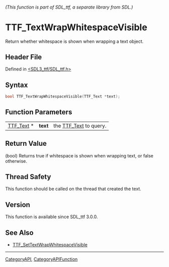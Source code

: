 ###### (This function is part of SDL_ttf, a separate library from SDL.)
# TTF_TextWrapWhitespaceVisible

Return whether whitespace is shown when wrapping a text object.

## Header File

Defined in [<SDL3_ttf/SDL_ttf.h>](https://github.com/libsdl-org/SDL_ttf/blob/main/include/SDL3_ttf/SDL_ttf.h)

## Syntax

```c
bool TTF_TextWrapWhitespaceVisible(TTF_Text *text);
```

## Function Parameters

|                        |          |                                    |
| ---------------------- | -------- | ---------------------------------- |
| [TTF_Text](TTF_Text) * | **text** | the [TTF_Text](TTF_Text) to query. |

## Return Value

(bool) Returns true if whitespace is shown when wrapping text, or false
otherwise.

## Thread Safety

This function should be called on the thread that created the text.

## Version

This function is available since SDL_ttf 3.0.0.

## See Also

- [TTF_SetTextWrapWhitespaceVisible](TTF_SetTextWrapWhitespaceVisible)

----
[CategoryAPI](CategoryAPI), [CategoryAPIFunction](CategoryAPIFunction)

